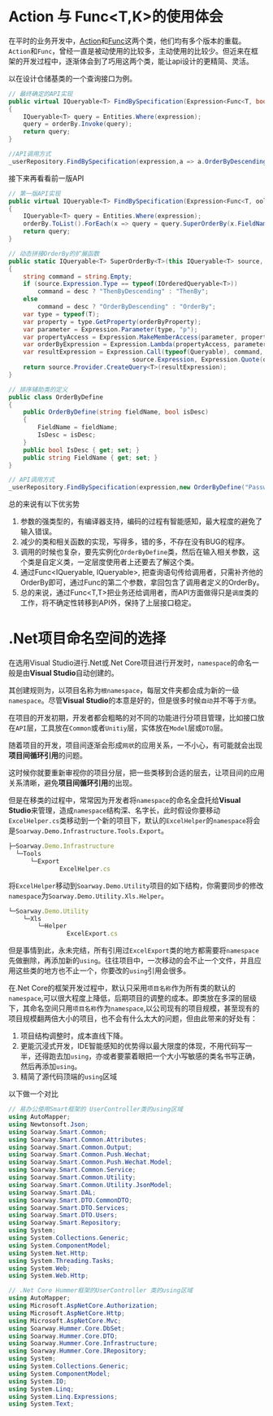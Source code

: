 # Action<T> 与 Func<T,K>的使用体会

在平时的业务开发中，[Action](https://docs.microsoft.com/en-us/dotnet/api/system.action-1?view=netcore-2.2)和[Func](https://docs.microsoft.com/en-us/dotnet/api/system.func-1?view=netcore-2.2)这两个类，他们均有多个版本的重载。
`Action`和`Func`，曾经一直是被动使用的比较多，主动使用的比较少。但近来在框架的开发过程中，逐渐体会到了巧用这两个类，能让api设计的更精简、灵活。

以在设计仓储基类的一个查询接口为例。

```csharp
// 最终确定的API实现
public virtual IQueryable<T> FindBySpecification(Expression<Func<T, bool>> expression, Func<IQueryable<T>, IQueryable<T>> orderBy)
{
    IQueryable<T> query = Entities.Where(expression);
    query = orderBy.Invoke(query);
    return query;
}

//API调用方式
_userRepository.FindBySpecification(expression,a => a.OrderByDescending(x => x.Password).ThenByDescending(x => x.UserID));
```

接下来再看看前一版API

```csharp
// 第一版API实现
public virtual IQueryable<T> FindBySpecification(Expression<Func<T, ool>> expression, params OrderByDefine[] orderBy)
{
    IQueryable<T> query = Entities.Where(expression);
    orderBy.ToList().ForEach(x => query = query.SuperOrderBy(x.FieldName, x.IsDesc));
    return query;
}

// 动态拼接OrderBy的扩展函数
public static IQueryable<T> SuperOrderBy<T>(this IQueryable<T> source, string rderByProperty, bool desc)
{
    string command = string.Empty;
    if (source.Expression.Type == typeof(IOrderedQueryable<T>))
        command = desc ? "ThenByDescending" : "ThenBy";
    else
        command = desc ? "OrderByDescending" : "OrderBy";
    var type = typeof(T);
    var property = type.GetProperty(orderByProperty);
    var parameter = Expression.Parameter(type, "p");
    var propertyAccess = Expression.MakeMemberAccess(parameter, property);
    var orderByExpression = Expression.Lambda(propertyAccess, parameter);
    var resultExpression = Expression.Call(typeof(Queryable), command, new Type[] { type, property.PropertyType },
                                  source.Expression, Expression.Quote(orderByExpression));
    return source.Provider.CreateQuery<T>(resultExpression);
}

// 排序辅助类的定义
public class OrderByDefine
{
    public OrderByDefine(string fieldName, bool isDesc)
    {
        FieldName = fieldName;
        IsDesc = isDesc;
    }
    public bool IsDesc { get; set; }
    public string FieldName { get; set; }
}

// API调用方式
_userRepository.FindBySpecification(expression,new OrderByDefine("Password", true), new OrderByDefine("UserID", true));
```

总的来说有以下优劣势
1. 参数的强类型的，有编译器支持，编码的过程有智能感知，最大程度的避免了输入错误。
2. 减少的类和相关函数的实现，写得多，错的多，不存在没有BUG的程序。
3. 调用的时候也复杂，要先实例化`OrderByDefine`类，然后在输入相关参数，这个类是自定义类，一定层度使用者上还要去了解这个类。
4. 通过Func<IQueryable<T>, IQueryable<T>>, 把查询语句传给调用者，只需补齐他的OrderBy即可，通过Func的第二个参数，拿回包含了调用者定义的OrderBy。
5. 总的来说，通过Func<T,T>把业务还给调用者，而API方面做得只是`调度`类的工作，将不确定性转移到API外，保持了上层接口稳定。


# .Net项目命名空间的选择

在选用Visual Studio进行.Net或.Net Core项目进行开发时，`namespace`的命名一般是由**Visual Studio**自动创建的。

其创建规则为，以项目名称为`根namespace`，每层文件夹都会成为新的一级`namespace`。尽管**Visual Studio**的本意是好的，但是很多时候`自动`并不等于`方便`。

在项目的开发初期，开发者都会粗略的对不同的功能进行分项目管理，比如接口放在`API`层，工具放在`Common`或者`Unitiy`层，实体放在`Model`层或`DTO`层。

随着项目的开发，项目间逐渐会形成`网状`的应用关系，一不小心，有可能就会出现**项目间循环引用**的问题。

这时候你就要重新审视你的项目分层，把一些类移到合适的层去，让项目间的应用关系清晰，避免**项目间循环引用**的出现。

但是在移类的过程中，常常因为开发者将`namespace`的命名全盘托给**Visual Studio**来管理，造成`namespace`结构深、名字长，此时假设你要移动`ExcelHelper.cs`类移动到一个新的项目下，默认的`ExcelHelper`的`namespace`将会是`Soarway.Demo.Infrastructure.Tools.Export`。

```javascript
├─Soarway.Demo.Infrastructure
  └─Tools
      └─Export
              ExcelHelper.cs
```

将`ExcelHelper`移动到`Soarway.Demo.Utility`项目的如下结构，你需要同步的修改`namespace`为`Soarway.Demo.Utility.Xls.Helper`。

```javascript
└─Soarway.Demo.Utility
    └─Xls
        └─Helper
                ExcelExport.cs
```

但是事情到此，永未完结，所有引用过`ExcelExport`类的地方都需要将`namespace`先做删除，再添加新的`using`。往往项目中，一次移动的会不止一个文件，并且应用这些类的地方也不止一个，你要改的`using`引用会很多。

在.Net Core的框架开发过程中，默认只采用`项目名称`作为所有类的默认的`namespace`,可以很大程度上降低，后期项目的调整的成本。即类放在多深的层级下，其命名空间只用`项目名称`作为`namespace`,以公司现有的项目规模，甚至现有的项目规模翻两倍大小的项目，也不会有什么太大的问题，但由此带来的好处有：

1. 项目结构调整时，成本直线下降。
2. 更能沉浸式开发，IDE智能感知的优势得以最大限度的体现，不用代码写一半，还得跑去加`using`，亦或者要蒙着眼把一个大小写敏感的类名书写正确，然后再添加`using`。
3. 精简了源代码顶端的`using`区域

以下做一个对比

```csharp 
// 易办公使用Smart框架的 UserController类的using区域
using AutoMapper;
using Newtonsoft.Json;
using Soarway.Smart.Common;
using Soarway.Smart.Common.Attributes;
using Soarway.Smart.Common.Output;
using Soarway.Smart.Common.Push.Wechat;
using Soarway.Smart.Common.Push.Wechat.Model;
using Soarway.Smart.Common.Service;
using Soarway.Smart.Common.Utility;
using Soarway.Smart.Common.Utility.JsonModel;
using Soarway.Smart.DAL;
using Soarway.Smart.DTO.CommonDTO;
using Soarway.Smart.DTO.Services;
using Soarway.Smart.DTO.Users;
using Soarway.Smart.Repository;
using System;
using System.Collections.Generic;
using System.ComponentModel;
using System.Net.Http;
using System.Threading.Tasks;
using System.Web;
using System.Web.Http;
```

```csharp
// .Net Core Hummer框架的UserController 类的using区域
using AutoMapper;
using Microsoft.AspNetCore.Authorization;
using Microsoft.AspNetCore.Http;
using Microsoft.AspNetCore.Mvc;
using Soarway.Hummer.Core.DbSet;
using Soarway.Hummer.Core.DTO;
using Soarway.Hummer.Core.Infrastructure;
using Soarway.Hummer.Core.IRepository;
using System;
using System.Collections.Generic;
using System.ComponentModel;
using System.IO;
using System.Linq;
using System.Linq.Expressions;
using System.Text;
```